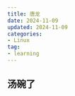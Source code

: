 ```yaml
---
title: 唐龙
date: 2024-11-09
updated: 2024-11-09
categories: 
- Linux
tag:
- learning
---
```



<!-- toc -->


## 汤碗了